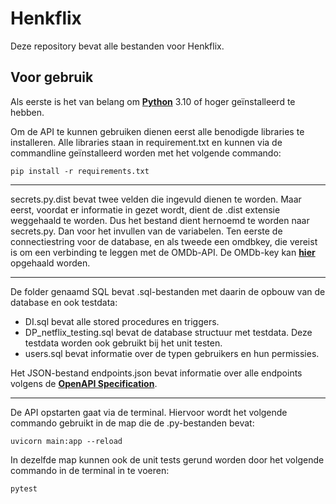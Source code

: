 # Henkflix
Deze repository bevat alle bestanden voor Henkflix.

## Voor gebruik
Als eerste is het van belang om **[Python]** 3.10 of hoger geïnstalleerd te hebben.

[Python]: https://www.python.org/downloads/

Om de API te kunnen gebruiken dienen eerst alle benodigde libraries te installeren. Alle libraries staan in requirement.txt en kunnen via de commandline geïnstalleerd worden met het volgende commando:
```
pip install -r requirements.txt
```
---
secrets.py.dist bevat twee velden die ingevuld dienen te worden. Maar eerst, voordat er informatie in gezet wordt, dient de .dist extensie weggehaald te worden. Dus het bestand dient hernoemd te worden naar secrets.py. Dan voor het invullen van de variabelen. Ten eerste de connectiestring voor de database, en als tweede een omdbkey, die vereist is om een verbinding te leggen met de OMDb-API. De OMDb-key kan **[hier]** opgehaald worden.

[hier]: https://omdbapi.com/apikey.aspx

---

De folder genaamd SQL bevat .sql-bestanden met daarin de opbouw van de database en ook testdata:
* DI.sql bevat alle stored procedures en triggers.
* DP_netflix_testing.sql bevat de database structuur met testdata. Deze testdata worden ook gebruikt bij het unit testen.
* users.sql bevat informatie over de typen gebruikers en hun permissies.

Het JSON-bestand endpoints.json bevat informatie over alle endpoints volgens de **[OpenAPI Specification]**.

[OpenAPI Specification]: https://spec.openapis.org/oas/latest.html

---

De API opstarten gaat via de terminal. Hiervoor wordt het volgende commando gebruikt in de map die de .py-bestanden bevat:
```
uvicorn main:app --reload
```

In dezelfde map kunnen ook de unit tests gerund worden door het volgende commando in de terminal in te voeren:
```
pytest
```